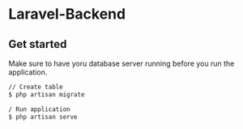 # Laravel-Backend

## Get started

Make sure to have yoru database server running before you run the application.

```bash
// Create table
$ php artisan migrate

/ Run application
$ php artisan serve
```
